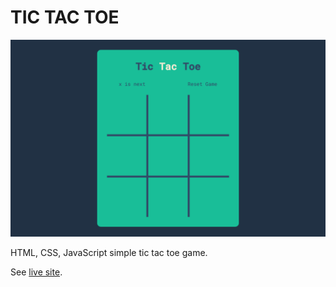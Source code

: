 # TIC TAC TOE

![Simple Tic Tac Toe Preview](./image/preview.png)

HTML, CSS, JavaScript simple tic tac toe game.


See [live site](https://tic-tac-toe-chi-ten.vercel.app/).
